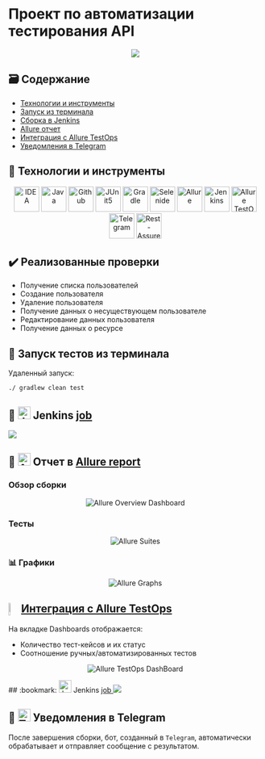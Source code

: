 # Проект по автоматизации тестирования API
<p align="center">
<a href="https://reqres.in/"><img src="https://github.com/LinaAlekseeva/rest-api-reqres/blob/main/src/logo/reqres.jpg"/></a>
</p>

## :card_file_box: Содержание
- [Технологии и инструменты](#bookmark-технологии-и-инструменты)
- [Запуск из терминала](#bookmark-запуск-тестов-из-терминала)
- [Сборка в Jenkins](#bookmark--jenkins--job-)
- [Allure отчет](#bookmark--отчет-в-allure-report)
- [Интеграция с Allure TestOps](#-интеграция-с-allure-testops)
- [Уведомления в Telegram](#-уведомления-в-telegram)

## :bookmark: Технологии и инструменты
<p align="center">
<img src="https://github.com/LinaAlekseeva/rest-api-reqres/blob/main/src/logo/IDEA.svg" width="50" height="50"  alt="IDEA"/></a>
<img src="https://github.com/LinaAlekseeva/rest-api-reqres/blob/main/src/logo/Java.svg" width="50" height="50"  alt="Java"/></a>
<img src="https://github.com/LinaAlekseeva/rest-api-reqres/blob/main/src/logo/Github.svg" width="50" height="50"  alt="Github"/></a>
<img src="https://github.com/LinaAlekseeva/rest-api-reqres/blob/main/src/logo/JUnit5.svg" width="50" height="50"  alt="JUnit5"/></a>
<img src="https://github.com/LinaAlekseeva/rest-api-reqres/blob/main/src/logo/Gradle.svg" width="50" height="50"  alt="Gradle"/></a>
<img src="https://github.com/LinaAlekseeva/rest-api-reqres/blob/main/src/logo/Selenide.svg" width="50" height="50"  alt="Selenide"/></a>
<img src="https://github.com/LinaAlekseeva/rest-api-reqres/blob/main/src/logo/Allure.svg" width="50" height="50"  alt="Allure"/></a>
<img src="https://github.com/LinaAlekseeva/rest-api-reqres/blob/main/src/logo/Jenkins.svg" width="50" height="50"  alt="Jenkins"/></a>
<a><img src="https://github.com/LinaAlekseeva/rest-api-reqres/blob/main/src/logo/Allure_TO.svg" width="50" height="50"  alt="Allure TestOps"/></a>
<a><img src="https://github.com/LinaAlekseeva/rest-api-reqres/blob/main/src/logo/Telegram.svg" width="50" height="50"  alt="Telegram"/></a>
<a><img src="https://github.com/LinaAlekseeva/rest-api-reqres/blob/main/src/logo/Rest-Assured.svg" width="50" height="50"  alt="Rest-Assured"/></a>
</p>

## :heavy_check_mark: Реализованные проверки
- Получение списка пользователей
- Создание пользователя
- Удаление пользователя
- Получение данных о несуществующем пользователе
- Редактирование данных пользователя
- Получение данных о ресурсе

## :bookmark: Запуск тестов из терминала
Удаленный запуск:
```
./ gradlew clean test
```
## :bookmark: <img src="https://github.com/LinaAlekseeva/rest-api-reqres/blob/main/src/logo/Jenkins.svg" width="25" height="25"  alt="Jenkins"/></a> Jenkins <a target="_blank" href="https://jenkins.autotests.cloud/job/rest-api-reqres/"> job </a> 
<a><img src="https://github.com/LinaAlekseeva/rest-api-reqres/blob/main/src/screens/job.png"/></a>

## :bookmark: <img src="https://github.com/LinaAlekseeva/rest-api-reqres/blob/main/src/logo/Allure.svg" width="25" height="25"  alt="Allure"/></a> Отчет в <a target="_blank" href="https://jenkins.autotests.cloud/job/rest-api-reqres/allure/">Allure report</a>

### Обзор сборки
<p align="center">
<img title="Allure Overview Dashboard" src="https://github.com/LinaAlekseeva/rest-api-reqres/blob/main/src/screens/overview.jpg">
</p>

### Тесты
<p align="center">
<img title="Allure Suites" src="https://github.com/LinaAlekseeva/rest-api-reqres/blob/main/src/screens/tests.jpg">
</p>

### :bar_chart: Графики
<p align="center">
<img title="Allure Graphs" src="https://github.com/LinaAlekseeva/rest-api-reqres/blob/main/src/screens/graphs.jpg">
</p>

## <img width="4%" style="vertical-align:middle" title="Allure TestOps" src="https://github.com/LinaAlekseeva/rest-api-reqres/blob/main/src/logo/Allure_TO.svg"  width="25" height="25"> [Интеграция с Allure TestOps](https://allure.autotests.cloud/project/3421/dashboards)
На вкладке Dashboards отображается:
- Количество тест-кейсов и их статус
- Соотношение ручных/автоматизированных тестов
<p align="center">
<img title="Allure TestOps DashBoard" src="https://github.com/LinaAlekseeva/rest-api-reqres/blob/main/src/screens/testops.png">
</p>
## :bookmark: <img src="https://github.com/LinaAlekseeva/rest-api-reqres/blob/main/src/logo/Jenkins.svg" width="25" height="25"  alt="Jenkins"/></a> Jenkins <a target="_blank" href="https://jenkins.autotests.cloud/job/rest-api-reqres/"> job </a> 
<a><img src="https://github.com/LinaAlekseeva/rest-api-reqres/blob/main/src/screens/job.png"/></a>

## :bookmark: <img src="https://github.com/LinaAlekseeva/rest-api-reqres/blob/main/src/logo/Telegram.svg" width="25" height="25"  alt="Telegram"/></a> Уведомления в Telegram <a target="_blank" >
</p>  После завершения сборки, бот, созданный в <code>Telegram</code>, автоматически обрабатывает и отправляет сообщение с результатом.


